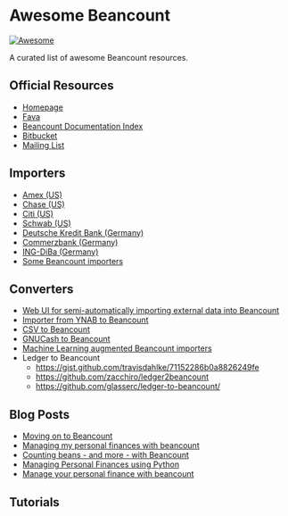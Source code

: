 # Awesome Beancount

[![Awesome](https://awesome.re/badge.svg)](https://awesome.re)

A curated list of awesome Beancount resources.

## Official Resources

- [Homepage](http://furius.ca/beancount)
- [Fava](https://beancount.github.io/fava/)
- [Beancount Documentation Index](https://docs.google.com/document/d/1RaondTJCS_IUPBHFNdT8oqFKJjVJDsfsn6JEjBG04eA/edit)
- [Bitbucket](https://bitbucket.org/blais/beancount/)
- [Mailing List](https://groups.google.com/forum/#!forum/beancount)

## Importers

- [Amex (US)](https://gist.github.com/mterwill/7fdcc573dc1aa158648aacd4e33786e8#file-importers-amex-py)
- [Chase (US)](https://gist.github.com/mterwill/7fdcc573dc1aa158648aacd4e33786e8#file-importers-chase-py)
- [Citi (US)](https://gist.github.com/mterwill/7fdcc573dc1aa158648aacd4e33786e8#file-importers-citi-py)
- [Schwab (US)](https://gist.github.com/mterwill/7fdcc573dc1aa158648aacd4e33786e8#file-importers-schwab-py)
- [Deutsche Kredit Bank (Germany)](https://github.com/siddhantgoel/beancount-dkb)
- [Commerzbank (Germany)](https://github.com/siddhantgoel/beancount-commerzbank)
- [ING-DiBa (Germany)](https://github.com/siddhantgoel/beancount-ing-diba)
- [Some Beancount importers](https://github.com/jamatute/beancount-importer)

## Converters

- [Web UI for semi-automatically importing external data into Beancount](https://github.com/jbms/beancount-import)
- [Importer from YNAB to Beancount](https://github.com/hoostus/beancount-ynab)
- [CSV to Beancount](https://github.com/PaNaVTEC/csv2beancount)
- [GNUCash to Beancount](https://github.com/henriquebastos/gnucash-to-beancount/)
- [Machine Learning augmented Beancount importers](https://github.com/beancount/smart_importer)
- Ledger to Beancount
    - <https://gist.github.com/travisdahlke/71152286b0a8826249fe>
    - <https://github.com/zacchiro/ledger2beancount>
    - <https://github.com/glasserc/ledger-to-beancount/>

## Blog Posts

- [Moving on to Beancount](https://bloerg.net/2018/05/14/moving-on-to-beancount.html)
- [Managing my personal finances with beancount](https://alexjj.com/blog/2016/2/managing-my-personal-finances-with-beancount/)
- [Counting beans - and more - with Beancount](https://lwn.net/Articles/751874/)
- [Managing Personal Finances using Python](https://sgoel.org/posts/managing-personal-finances-using-python/)
- [Manage your personal finance with beancount](https://panavtec.me/manage-personal-finance-beancount)

## Tutorials

